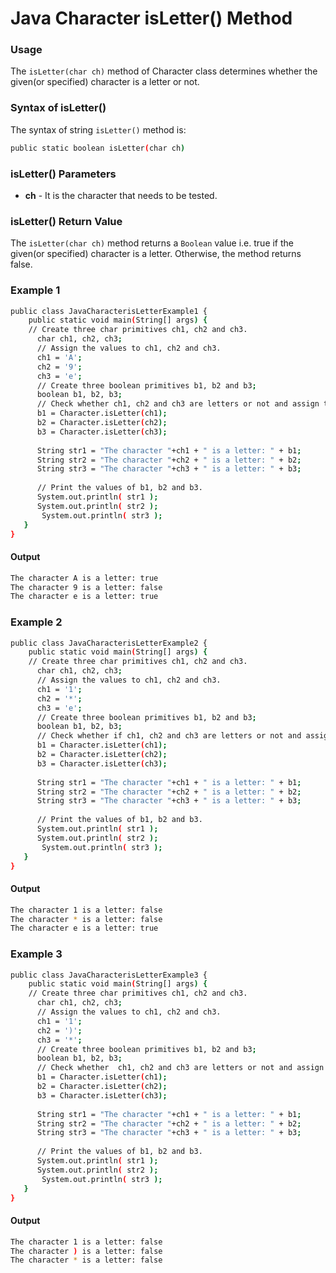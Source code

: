 # Java Character isLetter() Method

### Usage
The `isLetter(char ch)` method of Character class determines whether the given(or specified) character is a letter or not.

### Syntax of isLetter()
The syntax of string `isLetter()` method is:
```sh
public static boolean isLetter(char ch)  
```

### isLetter() Parameters
- **ch** - It is the character that needs to be tested.

### isLetter() Return Value
The `isLetter(char ch)` method returns a `Boolean` value i.e. true if the given(or specified) character is a letter. Otherwise, the method returns false.

### Example 1

```sh
public class JavaCharacterisLetterExample1 {  
    public static void main(String[] args) {  
    // Create three char primitives ch1, ch2 and ch3.  
      char ch1, ch2, ch3;  
      // Assign the values to ch1, ch2 and ch3.  
      ch1 = 'A';  
      ch2 = '9';  
      ch3 = 'e';  
      // Create three boolean primitives b1, b2 and b3;  
      boolean b1, b2, b3;  
      // Check whether ch1, ch2 and ch3 are letters or not and assign the results to b1, b2 and b3.  
      b1 = Character.isLetter(ch1);  
      b2 = Character.isLetter(ch2);  
      b3 = Character.isLetter(ch3);  
  
      String str1 = "The character "+ch1 + " is a letter: " + b1;  
      String str2 = "The character "+ch2 + " is a letter: " + b2;  
      String str3 = "The character "+ch3 + " is a letter: " + b3;  
  
      // Print the values of b1, b2 and b3.  
      System.out.println( str1 );  
      System.out.println( str2 );  
       System.out.println( str3 );  
   }  
}  
```
#### Output
```sh
The character A is a letter: true
The character 9 is a letter: false
The character e is a letter: true
```

### Example 2
```sh
public class JavaCharacterisLetterExample2 {  
    public static void main(String[] args) {  
    // Create three char primitives ch1, ch2 and ch3.  
      char ch1, ch2, ch3;  
      // Assign the values to ch1, ch2 and ch3.  
      ch1 = '1';  
      ch2 = '*';  
      ch3 = 'e';  
      // Create three boolean primitives b1, b2 and b3;  
      boolean b1, b2, b3;  
      // Check whether if ch1, ch2 and ch3 are letters or not and assign the result to b1, b2 and b3.  
      b1 = Character.isLetter(ch1);  
      b2 = Character.isLetter(ch2);  
      b3 = Character.isLetter(ch3);  
  
      String str1 = "The character "+ch1 + " is a letter: " + b1;  
      String str2 = "The character "+ch2 + " is a letter: " + b2;  
      String str3 = "The character "+ch3 + " is a letter: " + b3;  
  
      // Print the values of b1, b2 and b3.  
      System.out.println( str1 );  
      System.out.println( str2 );  
       System.out.println( str3 );  
   }  
}  
```
#### Output
```sh
The character 1 is a letter: false
The character * is a letter: false
The character e is a letter: true
```

### Example 3
```sh
public class JavaCharacterisLetterExample3 {  
    public static void main(String[] args) {  
    // Create three char primitives ch1, ch2 and ch3.  
      char ch1, ch2, ch3;  
      // Assign the values to ch1, ch2 and ch3.  
      ch1 = '1';  
      ch2 = ')';  
      ch3 = '*';  
      // Create three boolean primitives b1, b2 and b3;  
      boolean b1, b2, b3;  
      // Check whether  ch1, ch2 and ch3 are letters or not and assign the result to b1, b2 and b3.  
      b1 = Character.isLetter(ch1);  
      b2 = Character.isLetter(ch2);  
      b3 = Character.isLetter(ch3);  
  
      String str1 = "The character "+ch1 + " is a letter: " + b1;  
      String str2 = "The character "+ch2 + " is a letter: " + b2;  
      String str3 = "The character "+ch3 + " is a letter: " + b3;  
  
      // Print the values of b1, b2 and b3.  
      System.out.println( str1 );  
      System.out.println( str2 );  
       System.out.println( str3 );  
   }  
}  
```

#### Output
```sh
The character 1 is a letter: false
The character ) is a letter: false
The character * is a letter: false
```
